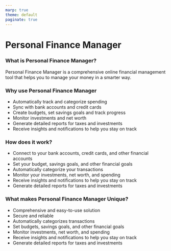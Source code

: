 ```yaml
---
marp: true
theme: default
paginate: true
---
```

# Personal Finance Manager

### What is Personal Finance Manager?
Personal Finance Manager is a comprehensive online financial management tool that helps you to manage your money in a smarter way.

### Why use Personal Finance Manager
- Automatically track and categorize spending
- Sync with bank accounts and credit cards
- Create budgets, set savings goals and track progress
- Monitor investments and net worth
- Generate detailed reports for taxes and investments
- Receive insights and notifications to help you stay on track

### How does it work?
- Connect to your bank accounts, credit cards, and other financial accounts
- Set your budget, savings goals, and other financial goals
- Automatically categorize your transactions
- Monitor your investments, net worth, and spending
- Receive insights and notifications to help you stay on track
- Generate detailed reports for taxes and investments

### What makes Personal Finance Manager Unique?
- Comprehensive and easy-to-use solution
- Secure and reliable
- Automatically categorizes transactions
- Set budgets, savings goals, and other financial goals
- Monitor investments, net worth, and spending
- Receive insights and notifications to help you stay on track
- Generate detailed reports for taxes and investments
  